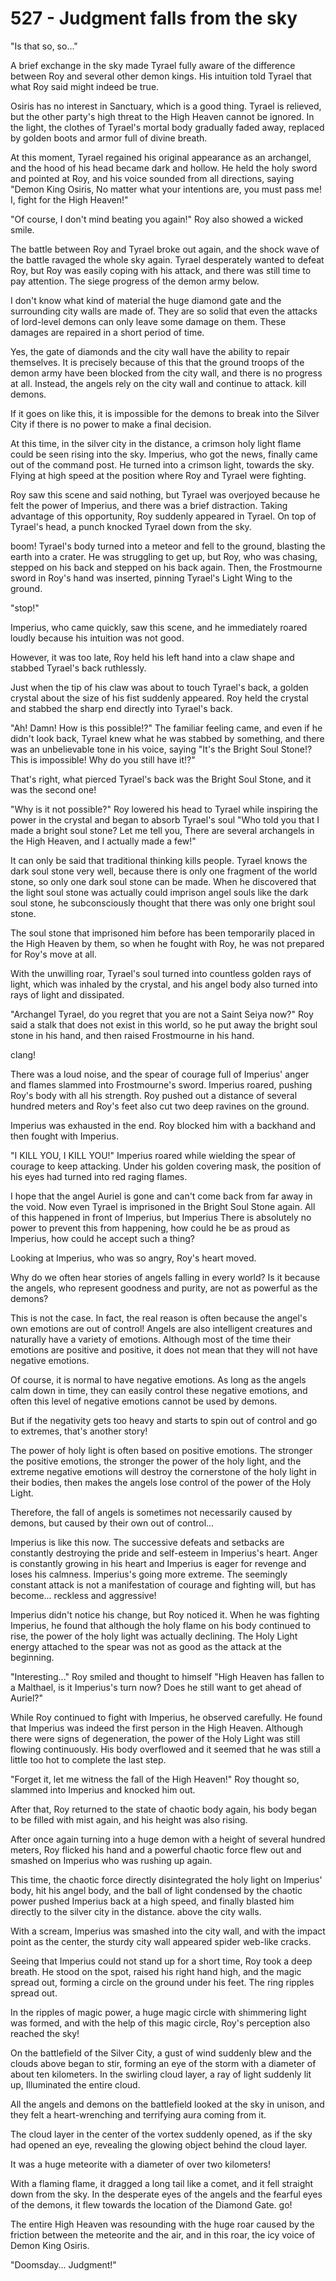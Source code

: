 # 527 - Judgment falls from the sky

"Is that so, so..."

A brief exchange in the sky made Tyrael fully aware of the difference between Roy and several other demon kings. His intuition told Tyrael that what Roy said might indeed be true.

Osiris has no interest in Sanctuary, which is a good thing. Tyrael is relieved, but the other party's high threat to the High Heaven cannot be ignored. In the light, the clothes of Tyrael's mortal body gradually faded away, replaced by golden boots and armor full of divine breath.

At this moment, Tyrael regained his original appearance as an archangel, and the hood of his head became dark and hollow. He held the holy sword and pointed at Roy, and his voice sounded from all directions, saying "Demon King Osiris, No matter what your intentions are, you must pass me! I, fight for the High Heaven!"

"Of course, I don't mind beating you again!" Roy also showed a wicked smile.

The battle between Roy and Tyrael broke out again, and the shock wave of the battle ravaged the whole sky again. Tyrael desperately wanted to defeat Roy, but Roy was easily coping with his attack, and there was still time to pay attention. The siege progress of the demon army below.

I don't know what kind of material the huge diamond gate and the surrounding city walls are made of. They are so solid that even the attacks of lord-level demons can only leave some damage on them. These damages are repaired in a short period of time.

Yes, the gate of diamonds and the city wall have the ability to repair themselves. It is precisely because of this that the ground troops of the demon army have been blocked from the city wall, and there is no progress at all. Instead, the angels rely on the city wall and continue to attack. kill demons.

If it goes on like this, it is impossible for the demons to break into the Silver City if there is no power to make a final decision.

At this time, in the silver city in the distance, a crimson holy light flame could be seen rising into the sky. Imperius, who got the news, finally came out of the command post. He turned into a crimson light, towards the sky. Flying at high speed at the position where Roy and Tyrael were fighting.

Roy saw this scene and said nothing, but Tyrael was overjoyed because he felt the power of Imperius, and there was a brief distraction. Taking advantage of this opportunity, Roy suddenly appeared in Tyrael. On top of Tyrael's head, a punch knocked Tyrael down from the sky.

boom! Tyrael's body turned into a meteor and fell to the ground, blasting the earth into a crater. He was struggling to get up, but Roy, who was chasing, stepped on his back and stepped on his back again. Then, the Frostmourne sword in Roy's hand was inserted, pinning Tyrael's Light Wing to the ground.

"stop!"

Imperius, who came quickly, saw this scene, and he immediately roared loudly because his intuition was not good.

However, it was too late, Roy held his left hand into a claw shape and stabbed Tyrael's back ruthlessly.

Just when the tip of his claw was about to touch Tyrael's back, a golden crystal about the size of his fist suddenly appeared. Roy held the crystal and stabbed the sharp end directly into Tyrael's back.

"Ah! Damn! How is this possible!?" The familiar feeling came, and even if he didn't look back, Tyrael knew what he was stabbed by something, and there was an unbelievable tone in his voice, saying "It's the Bright Soul Stone!? This is impossible! Why do you still have it!?"

That's right, what pierced Tyrael's back was the Bright Soul Stone, and it was the second one!

"Why is it not possible?" Roy lowered his head to Tyrael while inspiring the power in the crystal and began to absorb Tyrael's soul "Who told you that I made a bright soul stone? Let me tell you, There are several archangels in the High Heaven, and I actually made a few!"

It can only be said that traditional thinking kills people. Tyrael knows the dark soul stone very well, because there is only one fragment of the world stone, so only one dark soul stone can be made. When he discovered that the light soul stone was actually could imprison angel souls like the dark soul stone, he subconsciously thought that there was only one bright soul stone.

The soul stone that imprisoned him before has been temporarily placed in the High Heaven by them, so when he fought with Roy, he was not prepared for Roy's move at all.

With the unwilling roar, Tyrael's soul turned into countless golden rays of light, which was inhaled by the crystal, and his angel body also turned into rays of light and dissipated.

"Archangel Tyrael, do you regret that you are not a Saint Seiya now?" Roy said a stalk that does not exist in this world, so he put away the bright soul stone in his hand, and then raised Frostmourne in his hand.

clang!

There was a loud noise, and the spear of courage full of Imperius' anger and flames slammed into Frostmourne's sword. Imperius roared, pushing Roy's body with all his strength. Roy pushed out a distance of several hundred meters and Roy's feet also cut two deep ravines on the ground.

Imperius was exhausted in the end. Roy blocked him with a backhand and then fought with Imperius.

"I KILL YOU, I KILL YOU!" Imperius roared while wielding the spear of courage to keep attacking. Under his golden covering mask, the position of his eyes had turned into red raging flames.

I hope that the angel Auriel is gone and can't come back from far away in the void. Now even Tyrael is imprisoned in the Bright Soul Stone again. All of this happened in front of Imperius, but Imperius There is absolutely no power to prevent this from happening, how could he be as proud as Imperius, how could he accept such a thing?

Looking at Imperius, who was so angry, Roy's heart moved.

Why do we often hear stories of angels falling in every world? Is it because the angels, who represent goodness and purity, are not as powerful as the demons?

This is not the case. In fact, the real reason is often because the angel's own emotions are out of control! Angels are also intelligent creatures and naturally have a variety of emotions. Although most of the time their emotions are positive and positive, it does not mean that they will not have negative emotions.

Of course, it is normal to have negative emotions. As long as the angels calm down in time, they can easily control these negative emotions, and often this level of negative emotions cannot be used by demons.

But if the negativity gets too heavy and starts to spin out of control and go to extremes, that's another story!

The power of holy light is often based on positive emotions. The stronger the positive emotions, the stronger the power of the holy light, and the extreme negative emotions will destroy the cornerstone of the holy light in their bodies, then makes the angels lose control of the power of the Holy Light.

Therefore, the fall of angels is sometimes not necessarily caused by demons, but caused by their own out of control...

Imperius is like this now. The successive defeats and setbacks are constantly destroying the pride and self-esteem in Imperius's heart. Anger is constantly growing in his heart and Imperius is eager for revenge and loses his calmness. Imperius's going more extreme. The seemingly constant attack is not a manifestation of courage and fighting will, but has become... reckless and aggressive!

Imperius didn't notice his change, but Roy noticed it. When he was fighting Imperius, he found that although the holy flame on his body continued to rise, the power of the holy light was actually declining. The Holy Light energy attached to the spear was not as good as the attack at the beginning.

"Interesting..." Roy smiled and thought to himself "High Heaven has fallen to a Malthael, is it Imperius's turn now? Does he still want to get ahead of Auriel?"

While Roy continued to fight with Imperius, he observed carefully. He found that Imperius was indeed the first person in the High Heaven. Although there were signs of degeneration, the power of the Holy Light was still flowing continuously. His body overflowed and it seemed that he was still a little too hot to complete the last step.

"Forget it, let me witness the fall of the High Heaven!" Roy thought so, slammed into Imperius and knocked him out.

After that, Roy returned to the state of chaotic body again, his body began to be filled with mist again, and his height was also rising.

After once again turning into a huge demon with a height of several hundred meters, Roy flicked his hand and a powerful chaotic force flew out and smashed on Imperius who was rushing up again.

This time, the chaotic force directly disintegrated the holy light on Imperius' body, hit his angel body, and the ball of light condensed by the chaotic power pushed Imperius back at a high speed, and finally blasted him directly to the silver city in the distance. above the city walls.

With a scream, Imperius was smashed into the city wall, and with the impact point as the center, the sturdy city wall appeared spider web-like cracks.

Seeing that Imperius could not stand up for a short time, Roy took a deep breath. He stood on the spot, raised his right hand high, and the magic spread out, forming a circle on the ground under his feet. The ring ripples spread out.

In the ripples of magic power, a huge magic circle with shimmering light was formed, and with the help of this magic circle, Roy's perception also reached the sky!

On the battlefield of the Silver City, a gust of wind suddenly blew and the clouds above began to stir, forming an eye of the storm with a diameter of about ten kilometers. In the swirling cloud layer, a ray of light suddenly lit up, Illuminated the entire cloud.

All the angels and demons on the battlefield looked at the sky in unison, and they felt a heart-wrenching and terrifying aura coming from it.

The cloud layer in the center of the vortex suddenly opened, as if the sky had opened an eye, revealing the glowing object behind the cloud layer.

It was a huge meteorite with a diameter of over two kilometers!

With a flaming flame, it dragged a long tail like a comet, and it fell straight down from the sky. In the desperate eyes of the angels and the fearful eyes of the demons, it flew towards the location of the Diamond Gate. go!

The entire High Heaven was resounding with the huge roar caused by the friction between the meteorite and the air, and in this roar, the icy voice of Demon King Osiris.

"Doomsday... Judgment!"
